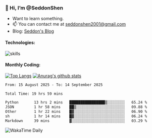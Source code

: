 ### 👋 Hi, I’m @SeddonShen
- Want to learn something.
- 📫 You can contact me at seddonshen2001@gmail.com
- Blog: [Seddon's Blog](https://seddonshen.github.io/)
#### Technologies:

![skills](https://skillicons.dev/icons?i=scala,js,html,css,bootstrap,jquery,c,cpp,cloudflare,django,docker,flask,git,github,githubactions,linux,latex,mysql,nodejs,ps,php,pr,py,raspberrypi,redis,unreal,v,vscode,vue,bash)

#### Monthly Coding:
[![Top Langs](https://github-readme-stats.vercel.app/api/top-langs?username=seddonshen&show_icons=true&locale=en&layout=compact&hide=html&langs_count=8)](https://github.com/SeddonShen/)
[![Anurag's github stats](https://github-readme-stats.vercel.app/api?username=SeddonShen&count_private=true&show_icons=true)](https://github.com/anuraghazra/github-readme-stats)
<!--START_SECTION:waka-->

```txt
From: 15 August 2025 - To: 14 September 2025

Total Time: 19 hrs 59 mins

Python       13 hrs 2 mins   ████████████████▒░░░░░░░░   65.24 %
JSON         1 hr 58 mins    ██▒░░░░░░░░░░░░░░░░░░░░░░   09.88 %
Other        1 hr 22 mins    █▓░░░░░░░░░░░░░░░░░░░░░░░   06.90 %
sh           1 hr 14 mins    █▓░░░░░░░░░░░░░░░░░░░░░░░   06.24 %
Markdown     39 mins         ▓░░░░░░░░░░░░░░░░░░░░░░░░   03.29 %
```

<!--END_SECTION:waka-->

![WakaTime Daily](https://wakatime.com/share/@seddon2001/61a7e342-5f12-4fea-bf92-1fac161e97d6.svg)
<!---
SeddonShen/SeddonShen is a ✨ special ✨ repository because its `README.md` (this file) appears on your GitHub profile.
You can click the Preview link to take a look at your changes.
--->
